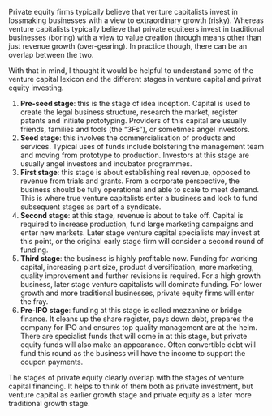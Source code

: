 <p>Private equity firms typically believe that venture capitalists invest in lossmaking businesses with a view to extraordinary growth (risky). Whereas venture capitalists typically believe that private equiteers invest in traditional businesses (boring) with a view to value creation through means other than just revenue growth (over-gearing). In practice though, there can be an overlap between the two.</p><p>With that in mind, I thought it would be helpful to understand some of the venture capital lexicon and the different stages in venture capital and privat equity investing.</p><ol><li><strong>Pre-seed stage</strong>: this is the stage of idea inception. Capital is used to create the legal business structure, research the market, register patents and initiate prototyping. Providers of this capital are usually friends, families and fools (the &#8220;3Fs&#8221;), or sometimes angel investors.</li><li><strong>Seed stage</strong>: this involves the commercialisation of products and services. Typical uses of funds include bolstering the management team and moving from prototype to production. Investors at this stage are usually angel investors and incubator programmes.</li><li><strong>First stage</strong>: this stage is about establishing real revenue, opposed to revenue from trials and grants. From a corporate perspective, the business should be fully operational and able to scale to meet demand. This is where true venture capitalists enter a business and look to fund subsequent stages as part of a syndicate.</li><li><strong>Second stage</strong>: at this stage, revenue is about to take off. Capital is required to increase production, fund large marketing campaigns and enter new markets. Later stage venture capital specialists may invest at this point, or the original early stage firm will consider a second round of funding.</li><li><strong>Third stage</strong>: the business is highly profitable now. Funding for working capital, increasing plant size, product diversification, more marketing, quality improvement and further revisions is required. For a high growth business, later stage venture capitalists will dominate funding. For lower growth and more traditional businesses, private equity firms will enter the fray.</li><li><strong>Pre-IPO stage</strong>: funding at this stage is called mezzanine or bridge finance. It cleans up the share register, pays down debt, prepares the company for IPO and ensures top quality management are at the helm. There are specialist funds that will come in at this stage, but private equity funds will also make an appearance. Often convertible debt will fund this round as the business will have the income to support the coupon payments.</li></ol><p>The stages of private equity clearly overlap with the stages of venture capital financing. It helps to think of them both as private investment, but venture capital as earlier growth stage and private equity as a later more traditional growth stage.</p>
